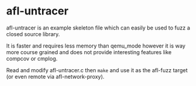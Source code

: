 # afl-untracer

afl-untracer is an example skeleton file which can easily be used to fuzz
a closed source library.

It is faster and requires less memory than qemu_mode however it is way
more course grained and does not provide interesting features like compcov
or cmplog.

Read and modify afl-untracer.c then `make` and use it as the afl-fuzz target
(or even remote via afl-network-proxy).
